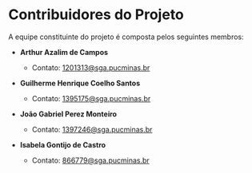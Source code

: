 # Contribuidores do Projeto

A equipe constituinte do projeto é composta pelos seguintes membros:

- **Arthur Azalim de Campos** 
  - Contato: 1201313@sga.pucminas.br

- **Guilherme Henrique Coelho Santos**
  - Contato: 1395175@sga.pucminas.br

- **João Gabriel Perez Monteiro**
  - Contato: 1397246@sga.pucminas.br

- **Isabela Gontijo de Castro**
  - Contato: 866779@sga.pucminas.br
